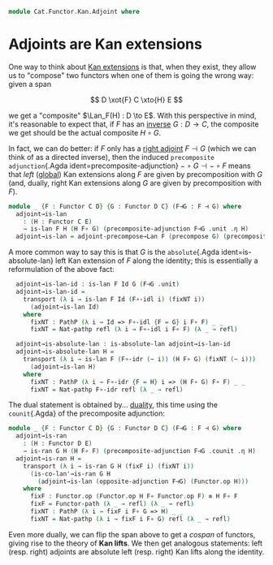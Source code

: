 <!--
```agda
open import Cat.Functor.Kan.Duality
open import Cat.Functor.Kan.Global
open import Cat.Instances.Functor
open import Cat.Functor.Kan.Base
open import Cat.Functor.Adjoint
open import Cat.Functor.Compose
open import Cat.Prelude
```
-->

```agda
module Cat.Functor.Kan.Adjoint where
```

<!--
```agda
open _=>_
open _⊣_

private
  variable
    o ℓ : Level
    C D E : Precategory o ℓ
```
-->

# Adjoints are Kan extensions

One way to think about [Kan extensions] is that, when they exist, they
allow us to "compose" two functors when one of them is going the wrong
way: given a span

$$
D \xot{F} C \xto{H} E
$$

we get a "composite" $\Lan_F(H) : D \to E$. With this perspective in
mind, it's reasonable to expect that, if $F$ has an [inverse] $G : D \to
C$, the composite we get should be the actual composite $H \circ G$.

In fact, we can do better: if $F$ only has a [right adjoint] $F \dashv
G$ (which we can think of as a directed inverse), then the induced
`precomposite adjunction`{.Agda ident=precomposite-adjunction} $- \circ
G \dashv - \circ F$ means that *left* ([global]) Kan extensions along
$F$ are given by precomposition with $G$ (and, dually, right Kan
extensions along $G$ are given by precomposition with $F$).

[Kan extensions]: Cat.Functor.Kan.Base.html
[inverse]: Cat.Functor.Equivalence.html
[right adjoint]: Cat.Functor.Adjoint.html
[global]: Cat.Functor.Kan.Global.html

```agda
module _ {F : Functor C D} {G : Functor D C} (F⊣G : F ⊣ G) where
  adjoint→is-lan
    : (H : Functor C E)
    → is-lan F H (H F∘ G) (precomposite-adjunction F⊣G .unit .η H)
  adjoint→is-lan = adjoint-precompose→Lan F (precompose G) (precomposite-adjunction F⊣G)
```

A more common way to say this is that $G$ is the `absolute`{.Agda
ident=is-absolute-lan} left Kan extension of $F$ along the identity;
this is essentially a reformulation of the above fact:

```agda
  adjoint→is-lan-id : is-lan F Id G (F⊣G .unit)
  adjoint→is-lan-id =
    transport (λ i → is-lan F Id (F∘-idl i) (fixNT i))
      (adjoint→is-lan Id)
    where
      fixNT : PathP (λ i → Id => F∘-idl {F = G} i F∘ F) _ _
      fixNT = Nat-pathp refl (λ i → F∘-idl i F∘ F) (λ _ → refl)

  adjoint→is-absolute-lan : is-absolute-lan adjoint→is-lan-id
  adjoint→is-absolute-lan H =
    transport (λ i → is-lan F (F∘-idr (~ i)) (H F∘ G) (fixNT (~ i)))
      (adjoint→is-lan H)
    where
      fixNT : PathP (λ i → F∘-idr {F = H} i => (H F∘ G) F∘ F) _ _
      fixNT = Nat-pathp F∘-idr refl (λ _ → refl)
```

The dual statement is obtained by... [duality], this time using the
`counit`{.Agda} of the precomposite adjunction:

[duality]: Cat.Functor.Kan.Duality.html

```agda
module _ {F : Functor C D} {G : Functor D C} (F⊣G : F ⊣ G) where
  adjoint→is-ran
    : (H : Functor D E)
    → is-ran G H (H F∘ F) (precomposite-adjunction F⊣G .counit .η H)
  adjoint→is-ran H =
    transport (λ i → is-ran G H (fixF i) (fixNT i))
      (is-co-lan'→is-ran G H
        (adjoint→is-lan (opposite-adjunction F⊣G) (Functor.op H)))
    where
      fixF : Functor.op (Functor.op H F∘ Functor.op F) ≡ H F∘ F
      fixF = Functor-path (λ _ → refl) (λ _ → refl)
      fixNT : PathP (λ i → fixF i F∘ G => H) _ _
      fixNT = Nat-pathp (λ i → fixF i F∘ G) refl (λ _ → refl)
```

Even more dually, we can flip the span above to get a *cospan* of
functors, giving rise to the theory of **Kan lifts**. We then get
analogous statements: left (resp. right) adjoints are absolute left
(resp. right) Kan lifts along the identity.
